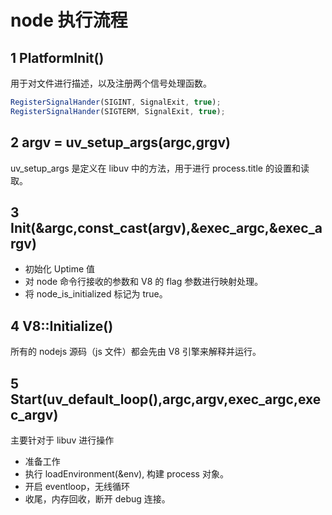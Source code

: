 # node 执行流程

## 1 PlatformInit()

用于对文件进行描述，以及注册两个信号处理函数。

```js
RegisterSignalHander(SIGINT, SignalExit, true);
RegisterSignalHander(SIGTERM, SignalExit, true);
```

## 2 argv = uv_setup_args(argc,grgv)

uv_setup_args 是定义在 libuv 中的方法，用于进行 process.title 的设置和读取。

## 3 Init(&argc,const_cast(argv),&exec_argc,&exec_argv)

- 初始化 Uptime 值
- 对 node 命令行接收的参数和 V8 的 flag 参数进行映射处理。
- 将 node_is_initialized 标记为 true。

## 4 V8::Initialize()

所有的 nodejs 源码（js 文件）都会先由 V8 引擎来解释并运行。

## 5 Start(uv_default_loop(),argc,argv,exec_argc,exec_argv)

主要针对于 libuv 进行操作

- 准备工作
- 执行 loadEnvironment(&env), 构建 process 对象。
- 开启 eventloop，无线循环
- 收尾，内存回收，断开 debug 连接。

